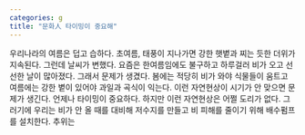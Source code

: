 ```yaml
---
categories: g
title: "문화人 타이밍이 중요해"
---
```

우리나라의 여름은 덥고 습하다. 초여름, 태풍이 지나가면 강한 햇볕과 찌는 듯한 더위가 지속된다. 그런데 날씨가 변했다. 요즘은 한여름임에도 불구하고 하루걸러 비가 오고 선선한 날이 많아졌다. 그래서 문제가 생겼다. 봄에는 적당히 비가 와야 식물들이 움트고 여름에는 강한 볕이 있어야 과일과 곡식이 익는다. 이런 자연현상이 시기가 안 맞으면 문제가 생긴다. 언제나 타이밍이 중요하다. 하지만 이런 자연현상은 어쩔 도리가 없다. 그러기에 우리는 비가 안 올 때를 대비해 저수지를 만들고 비 피해를 줄이기 위해 배수펌프를 설치한다. 추위는
